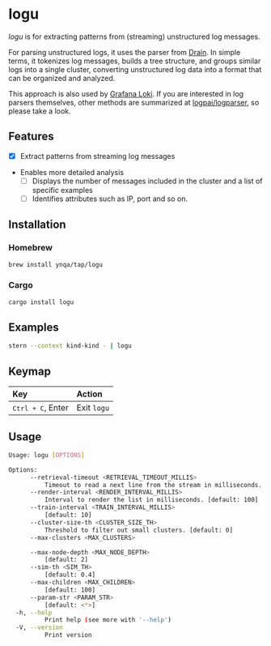 # logu

*logu* is for extracting patterns from (streaming) unstructured log messages.

For parsing unstructured logs, it uses the parser from
[Drain](https://github.com/logpai/Drain3).
In simple terms, it tokenizes log messages,
builds a tree structure, and groups similar logs into a single cluster,
converting unstructured log data into a format that can be organized and analyzed.

This approach is also used by
[Grafana Loki](https://github.com/grafana/loki/tree/v3.0.0/pkg/pattern/drain).
If you are interested in log parsers themselves,
other methods are summarized at
[logpai/logparser](https://github.com/logpai/logparser),
so please take a look.

## Features

- [x] Extract patterns from streaming log messages
- Enables more detailed analysis
  - [ ] Displays the number of messages included
        in the cluster and a list of specific examples
  - [ ] Identifies attributes such as IP, port and so on.

## Installation

### Homebrew

```bash
brew install ynqa/tap/logu
```

### Cargo

```bash
cargo install logu
```

## Examples

```bash
stern --context kind-kind - | logu
```

## Keymap

| Key                        | Action
| :-                         | :-
| <kbd>Ctrl + C</kbd>, Enter | Exit `logu`

## Usage

```bash
Usage: logu [OPTIONS]

Options:
      --retrieval-timeout <RETRIEVAL_TIMEOUT_MILLIS>
          Timeout to read a next line from the stream in milliseconds. [default: 10]
      --render-interval <RENDER_INTERVAL_MILLIS>
          Interval to render the list in milliseconds. [default: 100]
      --train-interval <TRAIN_INTERVAL_MILLIS>
          [default: 10]
      --cluster-size-th <CLUSTER_SIZE_TH>
          Threshold to filter out small clusters. [default: 0]
      --max-clusters <MAX_CLUSTERS>

      --max-node-depth <MAX_NODE_DEPTH>
          [default: 2]
      --sim-th <SIM_TH>
          [default: 0.4]
      --max-children <MAX_CHILDREN>
          [default: 100]
      --param-str <PARAM_STR>
          [default: <*>]
  -h, --help
          Print help (see more with '--help')
  -V, --version
          Print version
```

